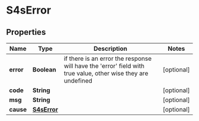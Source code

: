 
# S4sError

## Properties
Name | Type | Description | Notes
------------ | ------------- | ------------- | -------------
**error** | **Boolean** | if there is an error the response will have the &#39;error&#39; field with true value, other wise they are undefined |  [optional]
**code** | **String** |  |  [optional]
**msg** | **String** |  |  [optional]
**cause** | [**S4sError**](S4sError.md) |  |  [optional]



